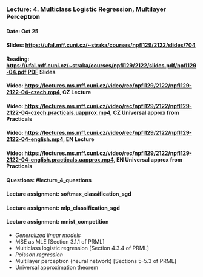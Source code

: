 ### Lecture: 4. Multiclass Logistic Regression, Multilayer Perceptron
#### Date: Oct 25
#### Slides: https://ufal.mff.cuni.cz/~straka/courses/npfl129/2122/slides/?04
#### Reading: https://ufal.mff.cuni.cz/~straka/courses/npfl129/2122/slides.pdf/npfl129-04.pdf,PDF Slides
#### Video: https://lectures.ms.mff.cuni.cz/video/rec/npfl129/2122/npfl129-2122-04-czech.mp4, CZ Lecture
#### Video: https://lectures.ms.mff.cuni.cz/video/rec/npfl129/2122/npfl129-2122-04-czech.practicals.uapprox.mp4, CZ Universal approx from Practicals
#### Video: https://lectures.ms.mff.cuni.cz/video/rec/npfl129/2122/npfl129-2122-04-english.mp4, EN Lecture
#### Video: https://lectures.ms.mff.cuni.cz/video/rec/npfl129/2122/npfl129-2122-04-english.practicals.uapprox.mp4, EN Universal approx from Practicals
#### Questions: #lecture_4_questions
#### Lecture assignment: softmax_classification_sgd
#### Lecture assignment: mlp_classification_sgd
#### Lecture assignment: mnist_competition

- _Generalized linear models_
- MSE as MLE [Section 3.1.1 of PRML]
- Multiclass logistic regression [Section 4.3.4 of PRML]
- _Poisson regression_
- Multilayer perceptron (neural network) [Sections 5-5.3 of PRML]
- Universal approximation theorem
